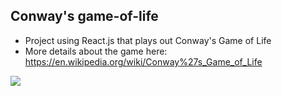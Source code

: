 ## Conway's game-of-life

- Project using React.js that plays out Conway's Game of Life
- More details about the game here: https://en.wikipedia.org/wiki/Conway%27s_Game_of_Life

<a href="https://en.wikipedia.org/wiki/File:Gospers_glider_gun.gif">
<img src="https://upload.wikimedia.org/wikipedia/commons/e/e5/Gospers_glider_gun.gif" />
</a>
